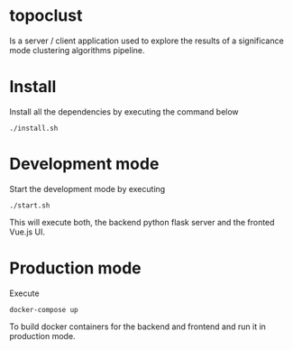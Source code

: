 # topoclust
Is a server / client application used to explore the results of a significance mode clustering algorithms pipeline.

# Install

Install all the dependencies by executing the command below

```shell
./install.sh
```

# Development mode

Start the development mode by executing

```shell
./start.sh
```

This will execute both, the backend python flask server and the fronted Vue.js UI.

# Production mode

Execute 

```shell
docker-compose up
```

To build docker containers for the backend and frontend and run it in production mode.